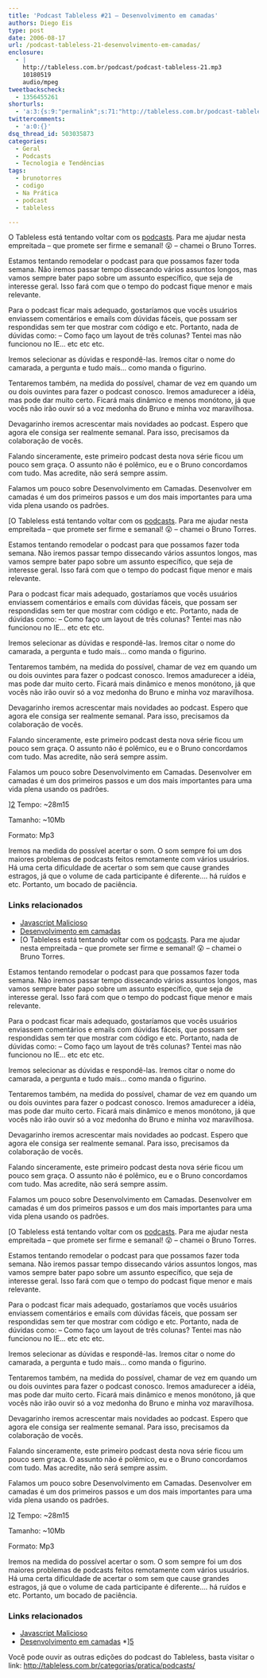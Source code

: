 ```yaml
---
title: 'Podcast Tableless #21 – Desenvolvimento em camadas'
authors: Diego Eis
type: post
date: 2006-08-17
url: /podcast-tableless-21-desenvolvimento-em-camadas/
enclosure:
  - |
    http://tableless.com.br/podcast/podcast-tableless-21.mp3
    10180519
    audio/mpeg
tweetbackscheck:
  - 1356455261
shorturls:
  - 'a:3:{s:9:"permalink";s:71:"http://tableless.com.br/podcast-tableless-21-desenvolvimento-em-camadas";s:7:"tinyurl";s:26:"http://tinyurl.com/3rx4dty";s:4:"isgd";s:19:"http://is.gd/BM6sSQ";}'
twittercomments:
  - 'a:0:{}'
dsq_thread_id: 503035873
categories:
  - Geral
  - Podcasts
  - Tecnologia e Tendências
tags:
  - brunotorres
  - codigo
  - Na Prática
  - podcast
  - tableless

---
```

O Tableless está tentando voltar com os [podcasts][1]. Para me ajudar nesta empreitada &#8211; que promete ser firme e semanal! 😮 &#8211; chamei o Bruno Torres.
  
Estamos tentando remodelar o podcast para que possamos fazer toda semana. Não iremos passar tempo dissecando vários assuntos longos, mas vamos sempre bater papo sobre um assunto específico, que seja de interesse geral. Isso fará com que o tempo do podcast fique menor e mais relevante.

Para o podcast ficar mais adequado, gostaríamos que vocês usuários enviassem comentários e emails com dúvidas fáceis, que possam ser respondidas sem ter que mostrar com código e etc. Portanto, nada de dúvidas como: &#8211; Como faço um layout de três colunas? Tentei mas não funcionou no IE&#8230; etc etc etc.
  
Iremos selecionar as dúvidas e respondê-las. Iremos citar o nome do camarada, a pergunta e tudo mais&#8230; como manda o figurino.
  
Tentaremos também, na medida do possível, chamar de vez em quando um ou dois ouvintes para fazer o podcast conosco. Iremos amadurecer a idéia, mas pode dar muito certo. Ficará mais dinâmico e menos monótono, já que vocês não irão ouvir só a voz medonha do Bruno e minha voz maravilhosa.

Devagarinho iremos acrescentar mais novidades ao podcast. Espero que agora ele consiga ser realmente semanal. Para isso, precisamos da colaboração de vocês.
  
Falando sinceramente, este primeiro podcast desta nova série ficou um pouco sem graça. O assunto não é polêmico, eu e o Bruno concordamos com tudo. Mas acredite, não será sempre assim.
  
Falamos um pouco sobre Desenvolvimento em Camadas. Desenvolver em camadas é um dos primeiros passos e um dos mais importantes para uma vida plena usando os padrões.

[O Tableless está tentando voltar com os [podcasts][1]. Para me ajudar nesta empreitada &#8211; que promete ser firme e semanal! 😮 &#8211; chamei o Bruno Torres.
  
Estamos tentando remodelar o podcast para que possamos fazer toda semana. Não iremos passar tempo dissecando vários assuntos longos, mas vamos sempre bater papo sobre um assunto específico, que seja de interesse geral. Isso fará com que o tempo do podcast fique menor e mais relevante.

Para o podcast ficar mais adequado, gostaríamos que vocês usuários enviassem comentários e emails com dúvidas fáceis, que possam ser respondidas sem ter que mostrar com código e etc. Portanto, nada de dúvidas como: &#8211; Como faço um layout de três colunas? Tentei mas não funcionou no IE&#8230; etc etc etc.
  
Iremos selecionar as dúvidas e respondê-las. Iremos citar o nome do camarada, a pergunta e tudo mais&#8230; como manda o figurino.
  
Tentaremos também, na medida do possível, chamar de vez em quando um ou dois ouvintes para fazer o podcast conosco. Iremos amadurecer a idéia, mas pode dar muito certo. Ficará mais dinâmico e menos monótono, já que vocês não irão ouvir só a voz medonha do Bruno e minha voz maravilhosa.

Devagarinho iremos acrescentar mais novidades ao podcast. Espero que agora ele consiga ser realmente semanal. Para isso, precisamos da colaboração de vocês.
  
Falando sinceramente, este primeiro podcast desta nova série ficou um pouco sem graça. O assunto não é polêmico, eu e o Bruno concordamos com tudo. Mas acredite, não será sempre assim.
  
Falamos um pouco sobre Desenvolvimento em Camadas. Desenvolver em camadas é um dos primeiros passos e um dos mais importantes para uma vida plena usando os padrões.

][2] Tempo: ~28m15
  
Tamanho: ~10Mb
  
Formato: Mp3

Iremos na medida do possível acertar o som. O som sempre foi um dos maiores problemas de podcasts feitos remotamente com vários usuários. Há uma certa dificuldade de acertar o som sem que cause grandes estragos, já que o volume de cada participante é diferente&#8230;. há ruídos e etc. Portanto, um bocado de paciência.

### Links relacionados

  * [Javascript Malicioso][3]
  * [Desenvolvimento em camadas][4]
  * [O Tableless está tentando voltar com os [podcasts][1]. Para me ajudar nesta empreitada &#8211; que promete ser firme e semanal! 😮 &#8211; chamei o Bruno Torres.
  
Estamos tentando remodelar o podcast para que possamos fazer toda semana. Não iremos passar tempo dissecando vários assuntos longos, mas vamos sempre bater papo sobre um assunto específico, que seja de interesse geral. Isso fará com que o tempo do podcast fique menor e mais relevante.

Para o podcast ficar mais adequado, gostaríamos que vocês usuários enviassem comentários e emails com dúvidas fáceis, que possam ser respondidas sem ter que mostrar com código e etc. Portanto, nada de dúvidas como: &#8211; Como faço um layout de três colunas? Tentei mas não funcionou no IE&#8230; etc etc etc.
  
Iremos selecionar as dúvidas e respondê-las. Iremos citar o nome do camarada, a pergunta e tudo mais&#8230; como manda o figurino.
  
Tentaremos também, na medida do possível, chamar de vez em quando um ou dois ouvintes para fazer o podcast conosco. Iremos amadurecer a idéia, mas pode dar muito certo. Ficará mais dinâmico e menos monótono, já que vocês não irão ouvir só a voz medonha do Bruno e minha voz maravilhosa.

Devagarinho iremos acrescentar mais novidades ao podcast. Espero que agora ele consiga ser realmente semanal. Para isso, precisamos da colaboração de vocês.
  
Falando sinceramente, este primeiro podcast desta nova série ficou um pouco sem graça. O assunto não é polêmico, eu e o Bruno concordamos com tudo. Mas acredite, não será sempre assim.
  
Falamos um pouco sobre Desenvolvimento em Camadas. Desenvolver em camadas é um dos primeiros passos e um dos mais importantes para uma vida plena usando os padrões.

[O Tableless está tentando voltar com os [podcasts][1]. Para me ajudar nesta empreitada &#8211; que promete ser firme e semanal! 😮 &#8211; chamei o Bruno Torres.
  
Estamos tentando remodelar o podcast para que possamos fazer toda semana. Não iremos passar tempo dissecando vários assuntos longos, mas vamos sempre bater papo sobre um assunto específico, que seja de interesse geral. Isso fará com que o tempo do podcast fique menor e mais relevante.

Para o podcast ficar mais adequado, gostaríamos que vocês usuários enviassem comentários e emails com dúvidas fáceis, que possam ser respondidas sem ter que mostrar com código e etc. Portanto, nada de dúvidas como: &#8211; Como faço um layout de três colunas? Tentei mas não funcionou no IE&#8230; etc etc etc.
  
Iremos selecionar as dúvidas e respondê-las. Iremos citar o nome do camarada, a pergunta e tudo mais&#8230; como manda o figurino.
  
Tentaremos também, na medida do possível, chamar de vez em quando um ou dois ouvintes para fazer o podcast conosco. Iremos amadurecer a idéia, mas pode dar muito certo. Ficará mais dinâmico e menos monótono, já que vocês não irão ouvir só a voz medonha do Bruno e minha voz maravilhosa.

Devagarinho iremos acrescentar mais novidades ao podcast. Espero que agora ele consiga ser realmente semanal. Para isso, precisamos da colaboração de vocês.
  
Falando sinceramente, este primeiro podcast desta nova série ficou um pouco sem graça. O assunto não é polêmico, eu e o Bruno concordamos com tudo. Mas acredite, não será sempre assim.
  
Falamos um pouco sobre Desenvolvimento em Camadas. Desenvolver em camadas é um dos primeiros passos e um dos mais importantes para uma vida plena usando os padrões.

][2] Tempo: ~28m15
  
Tamanho: ~10Mb
  
Formato: Mp3

Iremos na medida do possível acertar o som. O som sempre foi um dos maiores problemas de podcasts feitos remotamente com vários usuários. Há uma certa dificuldade de acertar o som sem que cause grandes estragos, já que o volume de cada participante é diferente&#8230;. há ruídos e etc. Portanto, um bocado de paciência.

### Links relacionados

  * [Javascript Malicioso][3]
  * [Desenvolvimento em camadas][4]
  *][5] 

Você pode ouvir as outras edições do podcast do Tableless, basta visitar o link: <http://tableless.com.br/categorias/pratica/podcasts/>

 [1]: http://tableless.com.br/categorias/pratica/podcasts/
 [2]: http://tableless.com.br/podcast/podcast-tableless-21.mp3 "Podcast Tableless #21"
 [3]: http://www.456bereastreet.com/archive/200608/malicious_javascript_yet_another_reason_for_graceful_degradation/
 [4]: http://obasicodaweb.com/arquivo/padroes-web-desenvolvimento-em-camadas-camada-de-comportamento
 [5]: http://elcio.com.br/crossbrowser/#7